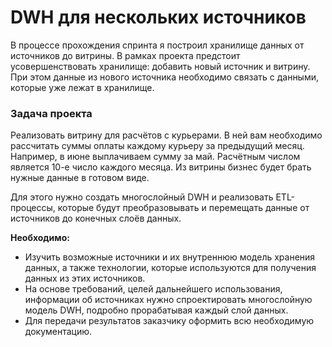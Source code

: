 # DWH для нескольких источников

В процессе прохождения спринта я построил хранилище данных от источников до витрины. В рамках проекта предстоит усовершенствовать хранилище: добавить новый источник и витрину. При этом данные из нового источника необходимо связать с данными, которые уже лежат в хранилище.

### Задача проекта
Реализовать витрину для расчётов с курьерами. В ней вам необходимо рассчитать суммы оплаты каждому курьеру за предыдущий месяц. Например, в июне выплачиваем сумму за май. Расчётным числом является 10-е число каждого месяца. Из витрины бизнес будет брать нужные данные в готовом виде.

Для этого нужно создать многослойный DWH и реализовать ETL-процессы, которые будут преобразовывать и перемещать данные от источников до конечных слоёв данных.

**Необходимо:**
- Изучить возможные источники и их внутреннюю модель хранения данных, а также технологии, которые используются для получения данных из этих источников.
- На основе требований, целей дальнейшего использования, информации об источниках нужно спроектировать многослойную модель DWH, подробно прорабатывая каждый слой данных.
- Для передачи результатов заказчику оформить всю необходимую документацию.
